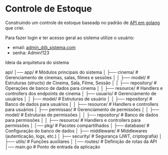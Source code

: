 # Controle de Estoque

Construindo um controle de estoque baseadp no padrão de [API em golang](https://github.com/jpcadinelli/api-pattern-go) que criei.

Para fazer login e ter acesso geral ao sistema utilize o usuário:
 - email: admin_d@_sistema.com
 - senha: Admin!123

Ideia da arquitetura do sistema

api/
│── app/                    # Módulos principais do sistema
│   ├── cinema/             # Gerenciamento de cinemas, salas, filmes e sessões
│   │   ├── model/          # Estruturas (structs) de Cinema, Sala, Filme, Sessão
│   │   ├── repository/     # Operações de banco de dados para cinema
│   │   ├── resource/       # Handlers e controllers dos endpoints de cinema
│   ├── usuario/            # Gerenciamento de usuários
│   │   ├── model/          # Estruturas de usuário
│   │   ├── repository/     # Banco de dados para usuários
│   │   ├── resource/       # Handlers e controllers para usuários
│   ├── permissao/          # Gerenciamento de permissões
│   │   ├── model/          # Estruturas de permissões
│   │   ├── repository/     # Banco de dados para permissões
│   │   ├── resource/       # Handlers e controllers para permissões
│
│── pkg/                    # Pacotes compartilhados
│   ├── database/           # Configuração do banco de dados
│   ├── middleware/         # Middlewares (autenticação, logs, etc.)
│   ├── security/           # Segurança (JWT, criptografia)
│   ├── utils/              # Funções auxiliares
│
│── routes/                 # Definição de rotas da API
│── main.go                 # Ponto de entrada da aplicação
